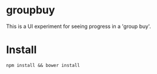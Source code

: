 # groupbuy
This is a UI experiment for seeing progress in a 'group buy'.

# Install

`npm install && bower install`

